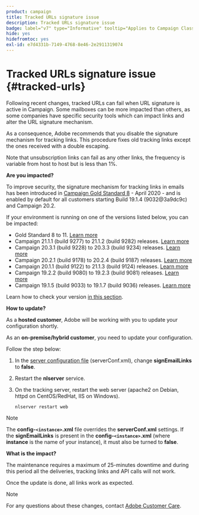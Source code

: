```yaml
---
product: campaign
title: Tracked URLs signature issue 
description: Tracked URLs signature issue 
badge: label="v7" type="Informative" tooltip="Applies to Campaign Classic v7 only"
hide: yes
hidefromtoc: yes
exl-id: e7d4331b-7149-4768-8e46-2e2911319074
---
```

# Tracked URLs signature issue {#tracked-urls}



Following recent changes, tracked URLs can fail when URL signature is active in Campaign. Some mailboxes can be more impacted than others, as some companies have specific security tools which can impact links and alter the URL signature mechanism.

As a consequence, Adobe recommends that you disable the signature mechanism for tracking links. This procedure fixes old tracking links except the ones received with a double escaping.

Note that unsubscription links can fail as any other links, the frequency is variable from host to host but is less than 1%.

**Are you impacted?**

To improve security, the signature mechanism for tracking links in emails has been introduced in [Campaign Gold Standard 8](../../rn/using/gold-standard.md#gs8) - April 2020 - and is enabled by default for all customers starting Build 19.1.4 (9032@3a9dc9c) and Campaign 20.2.

If your environment is running on one of the versions listed below, you can be impacted:

* Gold Standard 8 to 11. [Learn more](../../rn/using/gold-standard.md#gs-8)
* Campaign 21.1.1 (build 9277) to 21.1.2 (build 9282) releases. [Learn more](../../rn/using/latest-release.md)
* Campaign 20.3.1 (build 9228) to 20.3.3 (build 9234) releases. [Learn more](../../rn/using/release--2020.md#release-20-3)
* Campaign 20.2.1 (build 9178) to 20.2.4 (build 9187) releases. [Learn more](../../rn/using/release--2020.md#release-20-2)
* Campaign 20.1.1 (build 9122) to 21.1.3 (build 9124) releases. [Learn more](../../rn/using/release--2020.md#release-20-1)
* Campaign 19.2.2 (build 9080) to 19.2.3 (build 9081) releases. [Learn more](../../rn/using/release--2019.md#release-19-2)
* Campaign 19.1.5 (build 9033) to 19.1.7 (build 9036) releases. [Learn more](../../rn/using/release--2019.md#release-19-1)


Learn how to check your version [in this section](../../platform/using/launching-adobe-campaign.md#getting-your-campaign-version).

**How to update?**

As a **hosted customer**, Adobe will be working with you to update your configuration shortly.

As an **on-premise/hybrid customer**, you need to update your configuration.

Follow the step below:

1. In the [server configuration file](../../installation/using/the-server-configuration-file.md) (serverConf.xml), change **signEmailLinks** to **false**.
1. Restart the **nlserver** service.
1. On the tracking server, restart the web server (apache2 on Debian, httpd on CentOS/RedHat, IIS on Windows).

    ```
    nlserver restart web
    ```

>[!NOTE]
>
>The **config-`<instance>`.xml** file overrides the **serverConf.xml** settings. If the **signEmailLinks** is present in the  **config-`<instance>`.xml** (where **instance** is the name of your instance), it must also be turned to **false**.
>

**What is the impact?**

The maintenance requires a maximum of 25-minutes downtime and during this period all the deliveries, tracking links and API calls will not work.

Once the update is done, all links work as expected.

>[!NOTE]
>
>For any questions about these changes, contact [Adobe Customer Care](https://helpx.adobe.com/enterprise/admin-guide.html/enterprise/using/support-for-experience-cloud.ug.html).
>
